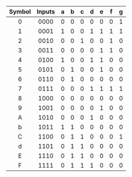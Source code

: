  | **Symbol** | **Inputs** | **a** | **b** | **c** | **d** | **e** | **f** | **g** |
   | :-: | :-: | :-: | :-: | :-: | :-: | :-: | :-: | :-: |
   | 0 | 0000 | 0  |  0 |  0 |  0 |  0 |  0 |  1 |
   | 1 | 0001 | 1  |  0 |  0 |  1 |  1 |  1 |  1 |
   | 2 | 0010 | 0  |  0 |  1 |  0 |  0 |  1 |  0 |
   | 3 | 0011 | 0  |  0 |  0 |  0 | 1  |  1 |  0 |
   | 4 | 0100 |  1 | 0  |  0 |  1 |   1|  0 |  0 |
   | 5 | 0101 | 0  |  1 | 0  | 0  | 1  | 0  | 0  |
   | 6 | 0110 |  0 |  1 |  0 | 0  | 0  |  0 |  0 |
   | 7 | 0111 |  0 |  0 |  0 |  1 | 1  | 1  |  1 |
   | 8 | 1000 |  0 |  0 |  0 |  0 |  0 |  0 |  0 |
   | 9 | 1001 |  0 |  0 | 0  | 0  |  1 |  0 | 0  |
   | A | 1010 |  0 |  0 |  0 |  1 |  0 |  0 |  0 |
   | b | 1011 |  1 | 1  |  0 |  0 |  0 |  0 | 0  |
   | C | 1100 | 0  | 1  | 1  | 0  |  0 |  0 | 1  |
   | d | 1101 | 0  |  1 | 1  | 0  | 0  |  0 | 0  |
   | E | 1110 |  0 |  1 |  1 |  0 |  0 |  0 |  0 |
   | F | 1111 |  0 |  1 |  1 |  1 |  0 |  0 |  0 |
